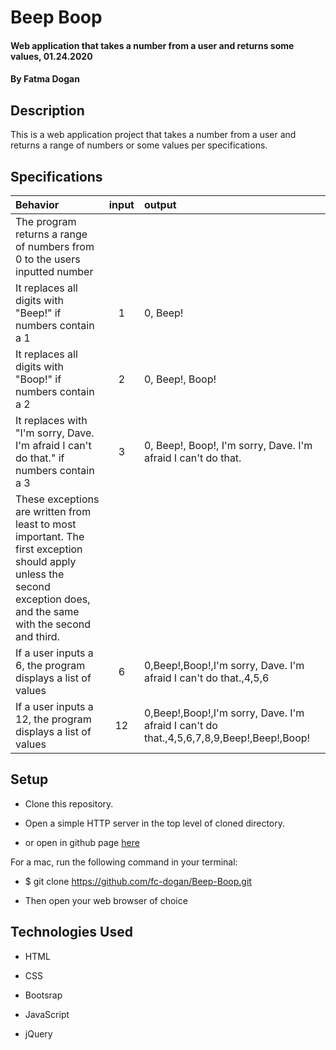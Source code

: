 # Beep Boop

#### Web application that takes a number from a user and returns some values, 01.24.2020

#### By Fatma Dogan

## Description

This is a web application project that takes a number from a user and returns a range of numbers or some values per specifications.

## Specifications

| Behavior         | input        | output |
| :--------------- |:------------:|:-----|
| The program returns a range of numbers from 0 to the users inputted number  |  |  |
| It replaces all digits with "Beep!" if numbers contain a 1 | 1 | 0, Beep! |
| It replaces all digits with "Boop!" if numbers contain a 2 | 2 | 0, Beep!, Boop!  |
| It replaces with  "I'm sorry, Dave. I'm afraid I can't do that." if numbers contain a 3 | 3 |  0, Beep!, Boop!, I'm sorry, Dave. I'm afraid I can't do that. |
|These exceptions are written from least to most important. The first exception should apply unless the second exception does, and the same with the second and third.   |   |
| If a user inputs a 6, the program displays a list of values | 6 |0,Beep!,Boop!,I'm sorry, Dave. I'm afraid I can't do that.,4,5,6  |
|If a user inputs a 12, the program displays a list of values | 12  | 0,Beep!,Boop!,I'm sorry, Dave. I'm afraid I can't do that.,4,5,6,7,8,9,Beep!,Beep!,Boop!|


## Setup


* Clone this repository.

* Open a simple HTTP server in the top level of cloned directory. 

* or open in github page [here](https://fc-dogan.github.io/Beep-Boop/)

For a mac, run the following command in your terminal:

* $ git clone https://github.com/fc-dogan/Beep-Boop.git

* Then open your web browser of choice

## Technologies Used 

* HTML

* CSS

* Bootsrap

* JavaScript 

* jQuery